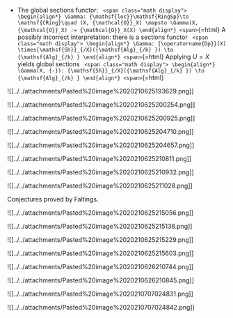 












-   The global sections functor: `
    <span class="math display">
    \begin{align*}
    \Gamma: {\mathsf{loc}}\mathsf{RingSp}\to \mathsf{CRing}\quad (X, {\mathcal{O}}_X) \mapsto \Gamma(X, {\mathcal{O}}_X) := {\mathcal{O}}_X(X)
    \end{align*}
    <span>`{=html} A possibly incorrect interpretation: there is a sections functor `
    <span class="math display">
    \begin{align*}
    \Gamma: {\operatorname{Op}}(X) \times{\mathsf{Sh}}_{/X}({\mathsf{Alg}_{/k} }) \to {\mathsf{Alg}_{/k} }
    \end{align*}
    <span>`{=html} Applying $U=X$ yields global sections `
    <span class="math display">
    \begin{align*}
    \Gamma(X, {-}): {\mathsf{Sh}}_{/X}({\mathsf{Alg}_{/k} }) \to {\mathsf{Alg}_{/k} }
    \end{align*}
    <span>`{=html}

![[../../attachments/Pasted%20image%2020210625193629.png]]

![[../../attachments/Pasted%20image%2020210625200254.png]]

![[../../attachments/Pasted%20image%2020210625200925.png]]

![[../../attachments/Pasted%20image%2020210625204710.png]]

![[../../attachments/Pasted%20image%2020210625204657.png]]

![[../../attachments/Pasted%20image%2020210625210811.png]]

![[../../attachments/Pasted%20image%2020210625210932.png]]

![[../../attachments/Pasted%20image%2020210625211028.png]]

Conjectures proved by Faltings.

![[../../attachments/Pasted%20image%2020210625215056.png]]

![[../../attachments/Pasted%20image%2020210625215138.png]]

![[../../attachments/Pasted%20image%2020210625215229.png]]

![[../../attachments/Pasted%20image%2020210625215603.png]]

![[../../attachments/Pasted%20image%2020210626210744.png]]

![[../../attachments/Pasted%20image%2020210626210845.png]]

![[../../attachments/Pasted%20image%2020210707024831.png]]

![[../../attachments/Pasted%20image%2020210707024842.png]]
